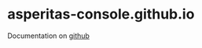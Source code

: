 # asperitas-console.github.io

Documentation on [github](https://bura2017.github.io/asperitas-console.github.io/ru/dirhtml/)